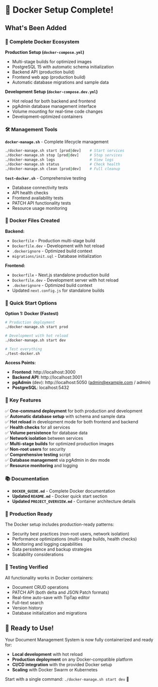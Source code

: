 # 🎉 Docker Setup Complete!

## What's Been Added

### 🐳 **Complete Docker Ecosystem**

**Production Setup (`docker-compose.yml`)**
- Multi-stage builds for optimized images
- PostgreSQL 15 with automatic schema initialization
- Backend API (production build)
- Frontend web app (production build)
- Automatic database migrations and sample data

**Development Setup (`docker-compose.dev.yml`)**
- Hot reload for both backend and frontend
- pgAdmin database management interface
- Volume mounting for real-time code changes
- Development-optimized containers

### 🛠️ **Management Tools**

**`docker-manage.sh`** - Complete lifecycle management
```bash
./docker-manage.sh start [prod|dev]    # Start services
./docker-manage.sh stop [prod|dev]     # Stop services
./docker-manage.sh logs                # View logs
./docker-manage.sh status              # Check health
./docker-manage.sh clean [prod|dev]    # Full cleanup
```

**`test-docker.sh`** - Comprehensive testing
- Database connectivity tests
- API health checks
- Frontend availability tests
- PATCH API functionality tests
- Resource usage monitoring

### 📁 **Docker Files Created**

**Backend:**
- `Dockerfile` - Production multi-stage build
- `Dockerfile.dev` - Development with hot reload
- `.dockerignore` - Optimized build context
- `migrations/init.sql` - Database initialization

**Frontend:**
- `Dockerfile` - Next.js standalone production build  
- `Dockerfile.dev` - Development server with hot reload
- `.dockerignore` - Optimized build context
- Updated `next.config.js` for standalone builds

### 🚀 **Quick Start Options**

**Option 1: Docker (Fastest)** 
```bash
# Production deployment
./docker-manage.sh start prod

# Development with hot reload  
./docker-manage.sh start dev

# Test everything
./test-docker.sh
```

**Access Points:**
- **Frontend**: http://localhost:3000
- **Backend API**: http://localhost:3001  
- **pgAdmin** (dev): http://localhost:5050 (admin@example.com / admin)
- **PostgreSQL**: localhost:5432

### 🔧 **Key Features**

✅ **One-command deployment** for both production and development  
✅ **Automatic database setup** with schema and sample data  
✅ **Hot reload** in development mode for both frontend and backend  
✅ **Health checks** for all services  
✅ **Volume persistence** for database data  
✅ **Network isolation** between services  
✅ **Multi-stage builds** for optimized production images  
✅ **Non-root users** for security  
✅ **Comprehensive testing** script  
✅ **Database management** via pgAdmin in dev mode  
✅ **Resource monitoring** and logging  

### 📚 **Documentation**

- **`DOCKER_GUIDE.md`** - Complete Docker documentation
- **Updated `README.md`** - Docker quick start section
- **Updated `PROJECT_OVERVIEW.md`** - Container architecture details

### 🎯 **Production Ready**

The Docker setup includes production-ready patterns:
- Security best practices (non-root users, network isolation)
- Performance optimizations (multi-stage builds, health checks)
- Monitoring and logging capabilities
- Data persistence and backup strategies
- Scalability considerations

### 🧪 **Testing Verified**

All functionality works in Docker containers:
- Document CRUD operations
- PATCH API (both delta and JSON Patch formats)
- Real-time auto-save with TipTap editor
- Full-text search
- Version history
- Database initialization and migrations

## 🚀 Ready to Use!

Your Document Management System is now fully containerized and ready for:
- **Local development** with hot reload
- **Production deployment** on any Docker-compatible platform
- **CI/CD integration** with the provided Docker setup
- **Scaling** with Docker Swarm or Kubernetes

Start with a single command: `./docker-manage.sh start dev` 🎉
